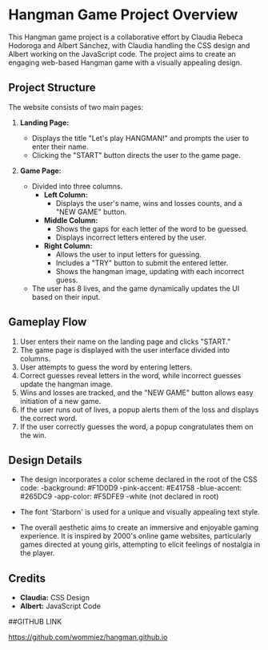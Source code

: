 # Hangman Game Project Overview

This Hangman game project is a collaborative effort by Claudia Rebeca Hodoroga and Albert Sánchez, with Claudia handling the CSS design and Albert working on the JavaScript code. The project aims to create an engaging web-based Hangman game with a visually appealing design.

## Project Structure

The website consists of two main pages:

1. **Landing Page:**
   - Displays the title "Let's play HANGMAN!" and prompts the user to enter their name.
   - Clicking the "START" button directs the user to the game page.

2. **Game Page:**
   - Divided into three columns.
     - **Left Column:**
       - Displays the user's name, wins and losses counts, and a "NEW GAME" button.
     - **Middle Column:**
       - Shows the gaps for each letter of the word to be guessed.
       - Displays incorrect letters entered by the user.
     - **Right Column:**
       - Allows the user to input letters for guessing.
       - Includes a "TRY" button to submit the entered letter.
       - Shows the hangman image, updating with each incorrect guess.
   - The user has 8 lives, and the game dynamically updates the UI based on their input.

## Gameplay Flow

1. User enters their name on the landing page and clicks "START."
2. The game page is displayed with the user interface divided into columns.
3. User attempts to guess the word by entering letters.
4. Correct guesses reveal letters in the word, while incorrect guesses update the hangman image.
5. Wins and losses are tracked, and the "NEW GAME" button allows easy initiation of a new game.
6. If the user runs out of lives, a popup alerts them of the loss and displays the correct word.
7. If the user correctly guesses the word, a popup congratulates them on the win.

## Design Details

- The design incorporates a color scheme declared in the root of the CSS code:
    -background: #F1D0D9
    -pink-accent: #E41758
    -blue-accent: #265DC9
    -app-color: #F5DFE9
    -white (not declared in root)
  
- The font 'Starborn' is used for a unique and visually appealing text style.
- The overall aesthetic aims to create an immersive and enjoyable gaming experience. It is inspired by 2000's online game websites, particularly games directed at young girls, attempting to elicit feelings of nostalgia in the player.

## Credits

- **Claudia:** CSS Design
- **Albert:** JavaScript Code

##GITHUB LINK

https://github.com/wommiez/hangman.github.io

